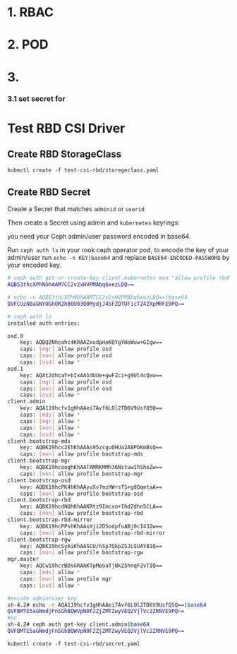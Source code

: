 # 1. RBAC

# 2. POD

# 3. 

### 3.1 set secret for 


# Test RBD CSI Driver

## Create RBD StorageClass

```console
kubectl create -f test-csi-rbd/storegeclass.yaml
```

## Create RBD Secret

Create a Secret that matches `adminid` or `userid`

Then create a Secret using admin and `kubernetes` keyrings:

you need your Ceph admin/user password encoded in base64.


Run `ceph auth ls` in your rook ceph operator pod, to encode the key of your
admin/user run `echo -n KEY|base64`
and replace `BASE64-ENCODED-PASSWORD` by your encoded key.

```bash
# ceph auth get-or-create-key client.kubernetes mon "allow profile rbd" osd "profile rbd pool=rbd"
AQBS3thcXPhNGhAAM7CC2v2xHVPMAbq6xezLDQ==

# echo -n AQBS3thcXPhNGhAAM7CC2v2xHVPMAbq6xezLDQ==|base64
QVFCUzN0aGNYUGhOR2hBQU03Q0MydjJ4SFZQTUFicTZ4ZXpMRFE9PQ==
```


```bash
# ceph auth ls
installed auth entries:

osd.0
	key: AQBQ2Nhcahc4KRAAZxudpHoKQYgYHoWuw+GIgw==
	caps: [mgr] allow profile osd
	caps: [mon] allow profile osd
	caps: [osd] allow *
osd.1
	key: AQAt2dhcaY+bIxAA1dUUe+gwFZci+g9Ul4cQxw==
	caps: [mgr] allow profile osd
	caps: [mon] allow profile osd
	caps: [osd] allow *
client.admin
	key: AQA119hcfv1gHhAAei7Avf6LOl2TD6V9UsfQ5Q==
	caps: [mds] allow *
	caps: [mgr] allow *
	caps: [mon] allow *
	caps: [osd] allow *
client.bootstrap-mds
	key: AQBK19hcc2EhKhAAAs95zcguOHUa2A8PbKmBsQ==
	caps: [mon] allow profile bootstrap-mds
client.bootstrap-mgr
	key: AQBK19hcooghKhAATAMRKMMh36NstuwIhShoZw==
	caps: [mon] allow profile bootstrap-mgr
client.bootstrap-osd
	key: AQBK19hcPK4hKhAAyvXv7mzHWrsTS+g8QqetaA==
	caps: [mon] allow profile bootstrap-osd
client.bootstrap-rbd
	key: AQBK19hcdNQhKhAAKRtz9Imcxo+IhdZdhn5CLA==
	caps: [mon] allow profile bootstrap-rbd
client.bootstrap-rbd-mirror
	key: AQBK19hcPPshKhAAxXji2D5odpfuABj0cI432w==
	caps: [mon] allow profile bootstrap-rbd-mirror
client.bootstrap-rgw
	key: AQBK19hcSyAiKhAASCU/hSp7QkpZSJLSUAY81Q==
	caps: [mon] allow profile bootstrap-rgw
mgr.master
	key: AQCw19hcrBDsGRAAKTpMeGaTjNkZ5hnqF2vTIQ==
	caps: [mds] allow *
	caps: [mon] allow profile mgr
	caps: [osd] allow *

#encode admin/user key
sh-4.2# echo -n AQA119hcfv1gHhAAei7Avf6LOl2TD6V9UsfQ5Q==|base64
QVFBMTE5aGNmdjFnSGhBQWVpN0F2ZjZMT2wyVEQ2VjlVc2ZRNVE9PQ==
#or
sh-4.2# ceph auth get-key client.admin|base64
QVFBMTE5aGNmdjFnSGhBQWVpN0F2ZjZMT2wyVEQ2VjlVc2ZRNVE9PQ==
```

```console
kubectl create -f test-csi-rbd/secret.yaml
```
```
